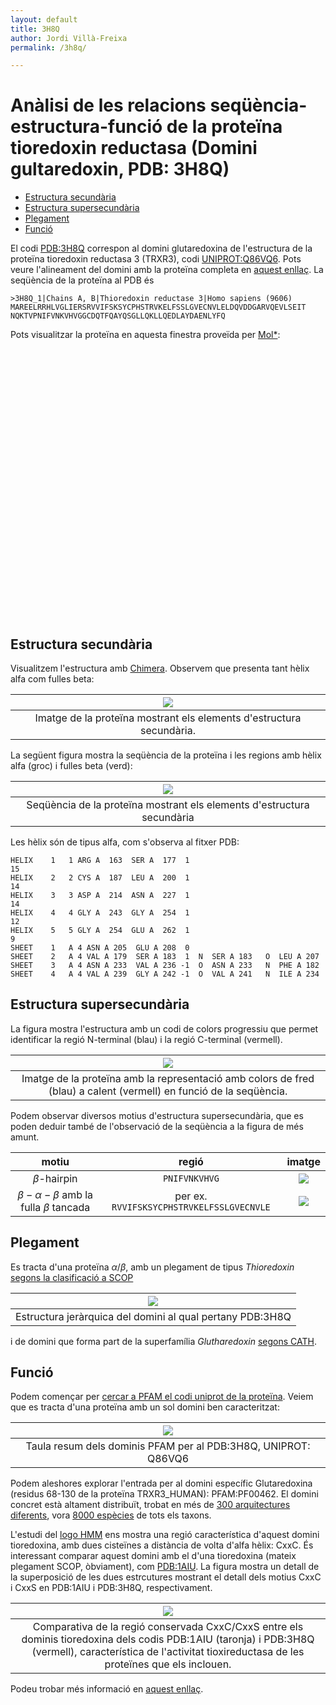 ```yaml
---
layout: default
title: 3H8Q
author: Jordi Villà-Freixa
permalink: /3h8q/

---
```

 <head>
    <meta charset="utf-8">
    <title>{{ page.title }}</title>
<script src="https://cdn.jsdelivr.net/npm/babel-polyfill/dist/polyfill.min.js"></script>
    <!-- Web component polyfill (only loads what it needs) -->
<script src="https://cdn.jsdelivr.net/npm/@webcomponents/webcomponentsjs/webcomponents-lite.js" charset="utf-8"></script>
    <!-- Required to polyfill modern browsers as code is ES5 for IE... -->
<script src="https://cdn.jsdelivr.net/npm/@webcomponents/webcomponentsjs/custom-elements-es5-adapter.js" charset="utf-8"></script>

<link rel="stylesheet" type="text/css" href="https://www.ebi.ac.uk/pdbe/pdb-component-library/css/pdbe-molstar-1.2.1.css">
<script type="text/javascript" src="https://www.ebi.ac.uk/pdbe/pdb-component-library/js/pdbe-molstar-component-1.2.1.js"></script>
<style>
        #myViewer{
          float:none;
          width:400px;
          height:400px;
          position:relative;
        }
    </style>
  </head>

<h1> Anàlisi de les relacions seqüència-estructura-funció de la proteïna tioredoxin reductasa (Domini gultaredoxin, PDB: 3H8Q)</h1>

- [Estructura secundària](#estructura-secundària)
- [Estructura supersecundària](#estructura-supersecundària)
- [Plegament](#plegament)
- [Funció](#funció)


 El codi [PDB:3H8Q](https://www.rcsb.org/structure/3h8q) correspon al domini glutaredoxina de l'estructura de la proteïna tioredoxin reductasa 3 (TRXR3), codi [UNIPROT:Q86VQ6](https://www.uniprot.org/uniprot/Q86VQ6). Pots veure l'alineament del domini amb la proteïna completa en [aquest enllaç](../figures/3h8q_align.html). La seqüència de la proteïna al PDB és


```fasta
>3H8Q_1|Chains A, B|Thioredoxin reductase 3|Homo sapiens (9606)
MAREELRRHLVGLIERSRVVIFSKSYCPHSTRVKELFSSLGVECNVLELDQVDDGARVQEVLSEIT
NQKTVPNIFVNKVHVGGCDQTFQAYQSGLLQKLLQEDLAYDAENLYFQ

```

Pots visualitzar la proteïna en aquesta finestra proveïda per [Mol*](https://molstar.org):

<p>
<div id="myViewer">
<pdbe-molstar id="pdbeMolstarComponent" molecule-id="3h8q" hide-controls="true"></pdbe-molstar>
</div>
</p>
<br>  

## Estructura secundària

Visualitzem l'estructura amb  [Chimera](../code/3h8q.py). Observem que presenta tant hèlix alfa com fulles beta:

|![](../figures/3h8q_2nd.png)|
|:--:|
|Imatge de la proteïna mostrant els elements d'estructura secundària.|

La següent figura mostra la seqüència de la proteïna i les regions amb hèlix alfa (groc) i fulles beta (verd):

|![](../figures/3h8q_seq.png)|
|:--:|
|Seqüència de la proteïna mostrant els elements d'estructura secundària|

Les hèlix són de tipus alfa, com s'observa al fitxer PDB:

```
HELIX    1   1 ARG A  163  SER A  177  1                                  15    
HELIX    2   2 CYS A  187  LEU A  200  1                                  14    
HELIX    3   3 ASP A  214  ASN A  227  1                                  14    
HELIX    4   4 GLY A  243  GLY A  254  1                                  12    
HELIX    5   5 GLY A  254  GLU A  262  1                                   9    
SHEET    1   A 4 ASN A 205  GLU A 208  0                                        
SHEET    2   A 4 VAL A 179  SER A 183  1  N  SER A 183   O  LEU A 207           
SHEET    3   A 4 ASN A 233  VAL A 236 -1  O  ASN A 233   N  PHE A 182           
SHEET    4   A 4 VAL A 239  GLY A 242 -1  O  VAL A 241   N  ILE A 234           
```

## Estructura supersecundària

La figura mostra l'estructura amb un codi de colors progressiu que permet identificar la regió N-terminal (blau) i la regió C-terminal (vermell).

|![](../figures/3h8q_rainbow.png)|
|:--:|
|Imatge de la proteïna amb la representació amb colors de fred (blau) a calent (vermell) en funció de la seqüència.|

 Podem observar diversos motius d'estructura supersecundària, que es poden deduir també de l'observació de la seqüència a la figura de més amunt.

| motiu | regió | imatge |
|:-------:|:-------:|:--------:|
|   $\beta$-hairpin    |   ```PNIFVNKVHVG```    |   ![](../figures/3h8q_hairpin.png)     |
|    $\beta-\alpha-\beta$ amb la fulla $\beta$ tancada  |  per ex.  ```RVVIFSKSYCPHSTRVKELFSSLGVECNVLE```   |    ![](../figures/3h8q_betaalphabeta.png)       |


## Plegament

Es tracta d'una proteïna $\alpha/\beta$, amb un plegament de tipus *Thioredoxin* [segons la clasificació a SCOP](https://scop.mrc-lmb.cam.ac.uk/term/8075859)

|![](../figures/3H8Q_SCOP.png)|
|:--:|
|Estructura jeràrquica del domini al qual pertany PDB:3H8Q|

i de domini que forma part de la superfamília *Glutharedoxin* [segons CATH](http://www.cathdb.info/search?q=3h8q).

## Funció

Podem començar per [cercar a PFAM el codi uniprot de la proteïna](http://pfam.xfam.org/protein/Q86VQ6). Veiem que es tracta d'una proteïna amb un sol domini ben caracteritzat:

|![](../figures/3h8q_pfam1.png)|
|:--:|
|Taula resum dels dominis PFAM per al PDB:3H8Q, UNIPROT: Q86VQ6|

Podem aleshores explorar l'entrada per al domini específic Glutaredoxina (residus 68-130 de la proteïna TRXR3_HUMAN): PFAM:PF00462. El domini concret  està altament distribuït, trobat en més de [300 arquitectures diferents](http://pfam.xfam.org/family/PF00462#tabview=tab1), vora [8000 espècies](http://pfam.xfam.org/family/PF00462#tabview=tab7) de tots els taxons.

L'estudi del [logo HMM](http://pfam.xfam.org/family/ras#tabview=tab4) ens mostra una regió característica d'aquest domini tioredoxina, amb dues cisteïnes a distància de volta d'alfa hèlix: CxxC.  És interessant comparar aquest domini amb el d'una tioredoxina (mateix plegament SCOP, òbviament), com [PDB:1AIU](https://www.rcsb.org/structure/1AIU). La figura mostra un detall de la superposició de les dues estrcutures mostrant el detall dels motius CxxC i CxxS en PDB:1AIU i PDB:3H8Q, respectivament.

|![](../figures/3h8q_vs_1aiu.png)|
|:--:|
|Comparativa de la regió conservada  CxxC/CxxS entre els dominis tioredoxina dels codis PDB:1AIU (taronja) i PDB:3H8Q (vermell), característica de l'activitat tioxireductasa de les proteïnes que els inclouen.|

Podeu trobar més informació en [aquest enllaç](http://genomics.unl.edu/RBC_EDU/tr.html).